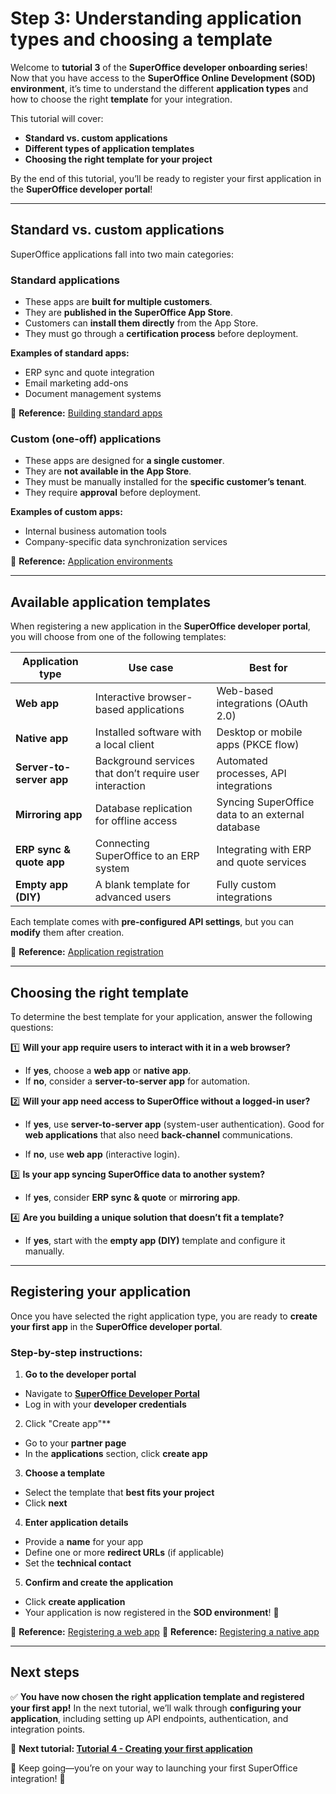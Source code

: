 # Step 3: Understanding application types and choosing a template

Welcome to **tutorial 3** of the **SuperOffice developer onboarding series**! Now that you have access to the **SuperOffice Online Development (SOD) environment**, it’s time to understand the different **application types** and how to choose the right **template** for your integration.

This tutorial will cover:

* **Standard vs. custom applications**
* **Different types of application templates**
* **Choosing the right template for your project**

By the end of this tutorial, you’ll be ready to register your first application in the **SuperOffice developer portal**!

---

## Standard vs. custom applications

SuperOffice applications fall into two main categories:

### **Standard applications**

* These apps are **built for multiple customers**.
* They are **published in the SuperOffice App Store**.
* Customers can **install them directly** from the App Store.
* They must go through a **certification process** before deployment.

**Examples of standard apps:**

* ERP sync and quote integration
* Email marketing add-ons
* Document management systems

📌 **Reference:** [Building standard apps](apps-get-started.md)

### **Custom (one-off) applications**

* These apps are designed for **a single customer**.
* They are **not available in the App Store**.
* They must be manually installed for the **specific customer’s tenant**.
* They require **approval** before deployment.

**Examples of custom apps:**

* Internal business automation tools
* Company-specific data synchronization services

📌 **Reference:** [Application environments](app-envir.md)

---

## Available application templates

When registering a new application in the **SuperOffice developer portal**, you will choose from one of the following templates:

| **Application type** | **Use case** | **Best for** |
|---------------------|-------------|-------------|
| **Web app** | Interactive browser-based applications | Web-based integrations (OAuth 2.0) |
| **Native app** | Installed software with a local client | Desktop or mobile apps (PKCE flow) |
| **Server-to-server app** | Background services that don’t require user interaction | Automated processes, API integrations |
| **Mirroring app** | Database replication for offline access | Syncing SuperOffice data to an external database |
| **ERP sync & quote app** | Connecting SuperOffice to an ERP system | Integrating with ERP and quote services |
| **Empty app (DIY)** | A blank template for advanced users | Fully custom integrations |

Each template comes with **pre-configured API settings**, but you can **modify** them after creation.

📌 **Reference:** [Application registration](index.md)

---

## Choosing the right template

To determine the best template for your application, answer the following questions:

1️⃣ **Will your app require users to interact with it in a web browser?**

* If **yes**, choose a **web app** or **native app**.
* If **no**, consider a **server-to-server app** for automation.

2️⃣ **Will your app need access to SuperOffice without a logged-in user?**

* If **yes**, use **server-to-server app** (system-user authentication). Good for **web applications** that also need **back-channel** communications.

* If **no**, use **web app** (interactive login).

3️⃣ **Is your app syncing SuperOffice data to another system?**

* If **yes**, consider **ERP sync & quote** or **mirroring app**.

4️⃣ **Are you building a unique solution that doesn’t fit a template?**

* If **yes**, start with the **empty app (DIY)** template and configure it manually.

---

## Registering your application

Once you have selected the right application type, you are ready to **create your first app** in the **SuperOffice developer portal**.

### **Step-by-step instructions:**

1. **Go to the developer portal**

* Navigate to **[SuperOffice Developer Portal](https://dev.superoffice.com/)**
* Log in with your **developer credentials**

2. Click "Create app"**

* Go to your **partner page**
* In the **applications** section, click **create app**

3. **Choose a template**

* Select the template that **best fits your project**
* Click **next**

4. **Enter application details**

* Provide a **name** for your app
* Define one or more **redirect URLs** (if applicable)
* Set the **technical contact**

5. **Confirm and create the application**

* Click **create application**
* Your application is now registered in the **SOD environment**! 🎉

📌 **Reference:** [Registering a web app](web-app.md)
📌 **Reference:** [Registering a native app](native-app.md)

---

## Next steps

✅ **You have now chosen the right application template and registered your first app!**
In the next tutorial, we’ll walk through **configuring your application**, including setting up API endpoints, authentication, and integration points.

📌 **Next tutorial: [Tutorial 4 - Creating your first application](tutorial-4.md)**

🚀 Keep going—you’re on your way to launching your first SuperOffice integration! 🎉
